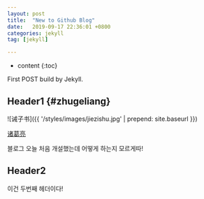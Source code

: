 ```yaml
---
layout: post
title:  "New to Github Blog"
date:   2019-09-17 22:36:01 +0800
categories: jekyll
tag: [jekyll]

---
```


* content
{:toc}


First POST build by Jekyll.


Header1				{#zhugeliang}
------------------------

![诫子书]({{ '/styles/images/jiezishu.jpg' | prepend: site.baseurl  }})


[诸葛亮](#)


블로그 오늘 처음 개설했는데 어떻게 하는지 모르게따!

Header2                        
------------------------

이건 두번째 헤더이다!

[jekyll]:      http://jekyllrb.com
[jekyll-gh]:   https://github.com/jekyll/jekyll
[jekyll-help]: https://github.com/jekyll/jekyll-help
